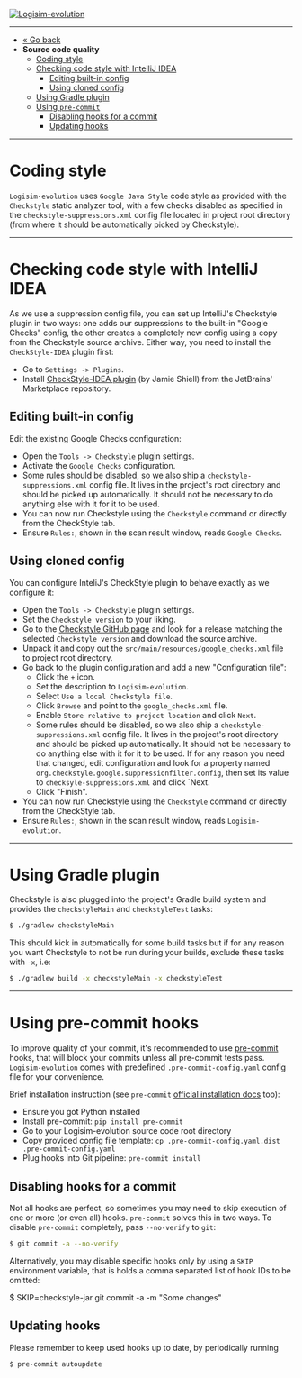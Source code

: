 [![Logisim-evolution](img/logisim-evolution-logo.png)](https://github.com/logisim-evolution/logisim-evolution)

---

* [« Go back](developers.md)
* **Source code quality**
  * [Coding style](#coding-style)
  * [Checking code style with IntelliJ IDEA](#checking-code-style-with-intelij-idea)
    * [Editing built-in config](#editing-built-in-config)
    * [Using cloned config](#using-cloned-config)
  * [Using Gradle plugin](#using-gradle-plugin)
  * [Using `pre-commit`](#using-pre-commit-hooks)
    * [Disabling hooks for a commit](#disabling-hooks-for-a-commit)
    * [Updating hooks](#updating-hooks)

---

# Coding style #

`Logisim-evolution` uses `Google Java Style` code style as provided with the `Checkstyle`
static analyzer tool, with a few checks disabled as specified in the `checkstyle-suppressions.xml`
config file located in project root directory (from where it should be automatically picked
by Checkstyle).

---

# Checking code style with IntelliJ IDEA #

As we use a suppression config file, you can set up IntelliJ's Checkstyle plugin in
two ways: one adds our suppressions to the built-in "Google Checks" config, the other
creates a completely new config using a copy from the Checkstyle source archive.
Either way, you need to install the `CheckStyle-IDEA` plugin first:

* Go to `Settings -> Plugins`.
* Install [CheckStyle-IDEA plugin](https://plugins.jetbrains.com/plugin/1065-checkstyle-idea)
  (by Jamie Shiell) from the JetBrains' Marketplace repository.

## Editing built-in config ##

Edit the existing Google Checks configuration:

* Open the `Tools -> Checkstyle` plugin settings.
* Activate the `Google Checks` configuration.
* Some rules should be disabled, so we also ship a `checkstyle-suppressions.xml` config file. It
  lives in the project's root directory and should be picked up automatically. It should not be
  necessary to do anything else with it for it to be used.
* You can now run Checkstyle using the `Checkstyle` command or directly from the CheckStyle tab.
* Ensure `Rules:`, shown in the scan result window, reads `Google Checks`.

## Using cloned config ##

You can configure InteliJ's CheckStyle plugin to behave exactly as we configure it:

* Open the `Tools -> Checkstyle` plugin settings.
* Set the `Checkstyle version` to your liking.
* Go to the [Checkstyle GitHub page](https://github.com/checkstyle/checkstyle/releases) and look
  for a release matching the selected `Checkstyle version` and download the source archive.
* Unpack it and copy out the `src/main/resources/google_checks.xml` file to project root directory.
* Go back to the plugin configuration and add a new "Configuration file":
  * Click the `+` icon.
  * Set the description to `Logisim-evolution`.
  * Select `Use a local Checkstyle file`.
  * Click `Browse` and point to the `google_checks.xml` file.
  * Enable `Store relative to project location` and click `Next`.
  * Some rules should be disabled, so we also ship a `checkstyle-suppressions.xml` config file. It
    lives in the project's root directory and should be picked up automatically. It should not be
    necessary to do anything else with it for it to be used. If for any reason you need that changed,
    edit configuration and look for a property named `org.checkstyle.google.suppressionfilter.config`,
    then set its value to `checksyle-suppressions.xml` and click `Next.
  * Click "Finish".
* You can now run Checkstyle using the `Checkstyle` command or directly from the CheckStyle tab.
* Ensure `Rules:`, shown in the scan result window, reads `Logisim-evolution`.

---

# Using Gradle plugin #

Checkstyle is also plugged into the project's Gradle build system and provides the `checkstyleMain`
and `checkstyleTest` tasks:

```bash
$ ./gradlew checkstyleMain
```

This should kick in automatically for some build tasks but if for any reason you want Checkstyle
to not be run during your builds, exclude these tasks with `-x`, i.e:

```bash
$ ./gradlew build -x checkstyleMain -x checkstyleTest
```

---

# Using pre-commit hooks #

To improve quality of your commit, it's recommended to use [pre-commit](http://pre-commit.com) hooks, that will block
your commits unless all pre-commit tests pass. `Logisim-evolution` comes with predefined `.pre-commit-config.yaml`
config file for your convenience.

Brief installation instruction (see `pre-commit` [official installation docs](https://pre-commit.com/#install) too):

* Ensure you got Python installed
* Install pre-commit: `pip install pre-commit`
* Go to your Logisim-evolution source code root directory
* Copy provided config file template: `cp .pre-commit-config.yaml.dist .pre-commit-config.yaml`
* Plug hooks into Git pipeline: `pre-commit install`

## Disabling hooks for a commit ##

Not all hooks are perfect, so sometimes you may need to skip execution of one or more (or even all) hooks.
`pre-commit` solves this in two ways. To disable `pre-commit` completely, pass `--no-verify` to `git`:

```bash
$ git commit -a --no-verify
```

Alternatively, you may disable specific hooks only by using a `SKIP` environment variable, that is holds a comma separated
list of hook IDs to be omitted:

$ SKIP=checkstyle-jar git commit -a -m "Some changes"

## Updating hooks ##

Please remember to keep used hooks up to date, by periodically running

```bash
$ pre-commit autoupdate
```
